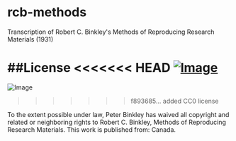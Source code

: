 rcb-methods
===========

Transcription of Robert C. Binkley's Methods of Reproducing Research Materials (1931)

##License
<<<<<<< HEAD
<a href="http://creativecommons.org/publicdomain/zero/1.0/">![Image](http://i.creativecommons.org/p/zero/1.0/88x31.png?raw=true)</a>
=======
![Image](http://i.creativecommons.org/p/zero/1.0/88x31.png?raw=true)
>>>>>>> f893685... added CC0 license

To the extent possible under law, Peter Binkley has waived all copyright and related or neighboring rights to Robert C. Binkley, Methods of Reproducing Research Materials. This work is published from: Canada. 
